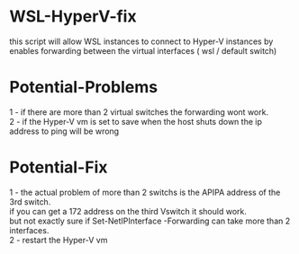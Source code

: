 # WSL-HyperV-fix
this script will allow WSL instances to connect to Hyper-V instances by enables forwarding between the virtual interfaces ( wsl / default switch)

# Potential-Problems
1 - if there are more than 2 virtual switches the forwarding wont work. <br />
2 - if the Hyper-V vm is set to save when the host shuts down the ip address to ping will be wrong

# Potential-Fix
1 - the actual problem of more than 2 switchs is the APIPA address of the 3rd switch. <br />
  if you can get a 172 address on the third Vswitch it should work. <br />
  but not exactly sure if Set-NetIPInterface -Forwarding can take more than 2 interfaces. <br />
2 - restart the Hyper-V vm
